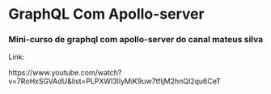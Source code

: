 # GraphQL Com Apollo-server

<h3>Mini-curso de graphql com apollo-server do canal mateus silva</h3>
<p>Link:</p>
<a>https://www.youtube.com/watch?v=7RoHxSGVAdU&list=PLPXWI3llyMiK9uw7tfljM2hnQl2qu6CeT</a>

